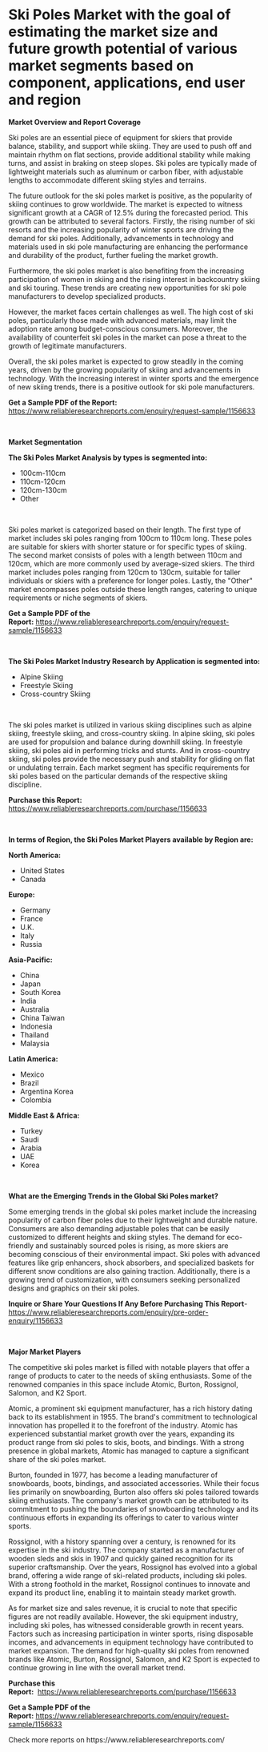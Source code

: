 <p><h1>Ski Poles Market with the goal of estimating the market size and future growth potential of various market segments based on component, applications, end user and region</h1></p><p><strong>Market Overview and Report Coverage</strong></p>
<p><p>Ski poles are an essential piece of equipment for skiers that provide balance, stability, and support while skiing. They are used to push off and maintain rhythm on flat sections, provide additional stability while making turns, and assist in braking on steep slopes. Ski poles are typically made of lightweight materials such as aluminum or carbon fiber, with adjustable lengths to accommodate different skiing styles and terrains.</p><p>The future outlook for the ski poles market is positive, as the popularity of skiing continues to grow worldwide. The market is expected to witness significant growth at a CAGR of 12.5% during the forecasted period. This growth can be attributed to several factors. Firstly, the rising number of ski resorts and the increasing popularity of winter sports are driving the demand for ski poles. Additionally, advancements in technology and materials used in ski pole manufacturing are enhancing the performance and durability of the product, further fueling the market growth.</p><p>Furthermore, the ski poles market is also benefiting from the increasing participation of women in skiing and the rising interest in backcountry skiing and ski touring. These trends are creating new opportunities for ski pole manufacturers to develop specialized products.</p><p>However, the market faces certain challenges as well. The high cost of ski poles, particularly those made with advanced materials, may limit the adoption rate among budget-conscious consumers. Moreover, the availability of counterfeit ski poles in the market can pose a threat to the growth of legitimate manufacturers.</p><p>Overall, the ski poles market is expected to grow steadily in the coming years, driven by the growing popularity of skiing and advancements in technology. With the increasing interest in winter sports and the emergence of new skiing trends, there is a positive outlook for ski pole manufacturers.</p></p>
<p><strong>Get a Sample PDF of the Report:</strong> <a href="https://www.reliableresearchreports.com/enquiry/request-sample/1156633">https://www.reliableresearchreports.com/enquiry/request-sample/1156633</a></p>
<p>&nbsp;</p>
<p><strong>Market Segmentation</strong></p>
<p><strong>The Ski Poles Market Analysis by types is segmented into:</strong></p>
<p><ul><li>100cm-110cm</li><li>110cm-120cm</li><li>120cm-130cm</li><li>Other</li></ul></p>
<p>&nbsp;</p>
<p><p>Ski poles market is categorized based on their length. The first type of market includes ski poles ranging from 100cm to 110cm long. These poles are suitable for skiers with shorter stature or for specific types of skiing. The second market consists of poles with a length between 110cm and 120cm, which are more commonly used by average-sized skiers. The third market includes poles ranging from 120cm to 130cm, suitable for taller individuals or skiers with a preference for longer poles. Lastly, the "Other" market encompasses poles outside these length ranges, catering to unique requirements or niche segments of skiers.</p></p>
<p><strong>Get a Sample PDF of the Report:</strong>&nbsp;<a href="https://www.reliableresearchreports.com/enquiry/request-sample/1156633">https://www.reliableresearchreports.com/enquiry/request-sample/1156633</a></p>
<p>&nbsp;</p>
<p><strong>The Ski Poles Market Industry Research by Application is segmented into:</strong></p>
<p><ul><li>Alpine Skiing</li><li>Freestyle Skiing</li><li>Cross-country Skiing</li></ul></p>
<p>&nbsp;</p>
<p><p>The ski poles market is utilized in various skiing disciplines such as alpine skiing, freestyle skiing, and cross-country skiing. In alpine skiing, ski poles are used for propulsion and balance during downhill skiing. In freestyle skiing, ski poles aid in performing tricks and stunts. And in cross-country skiing, ski poles provide the necessary push and stability for gliding on flat or undulating terrain. Each market segment has specific requirements for ski poles based on the particular demands of the respective skiing discipline.</p></p>
<p><strong>Purchase this Report:</strong>&nbsp; <a href="https://www.reliableresearchreports.com/purchase/1156633">https://www.reliableresearchreports.com/purchase/1156633</a></p>
<p>&nbsp;</p>
<p><strong>In terms of Region, the Ski Poles Market Players available by Region are:</strong></p>
<p>
    <p> <strong> North America: </strong>
        <ul>
            <li>United States</li>
            <li>Canada</li>
        </ul>
        </p> 
    <p> <strong> Europe: </strong>
        <ul>
            <li>Germany</li>
            <li>France</li>
            <li>U.K.</li>
            <li>Italy</li>
            <li>Russia</li>
        </ul>
        </p> 
    <p> <strong> Asia-Pacific: </strong>
        <ul>
            <li>China</li>
            <li>Japan</li>
            <li>South Korea</li>
            <li>India</li>
            <li>Australia</li>
            <li>China Taiwan</li>
            <li>Indonesia</li>
            <li>Thailand</li>
            <li>Malaysia</li>
        </ul>
        </p> 
    <p> <strong> Latin America: </strong>
        <ul>
            <li>Mexico</li>
            <li>Brazil</li>
            <li>Argentina Korea</li>
            <li>Colombia</li>
        </ul>
        </p> 
    <p> <strong> Middle East & Africa: </strong>
        <ul>
            <li>Turkey</li>
            <li>Saudi</li>
            <li>Arabia</li>
            <li>UAE</li>
            <li>Korea</li>
        </ul>
    </p>
    </p>
<p>&nbsp;</p>
<p><strong>What are the Emerging Trends in the Global Ski Poles market?</strong></p>
<p><p>Some emerging trends in the global ski poles market include the increasing popularity of carbon fiber poles due to their lightweight and durable nature. Consumers are also demanding adjustable poles that can be easily customized to different heights and skiing styles. The demand for eco-friendly and sustainably sourced poles is rising, as more skiers are becoming conscious of their environmental impact. Ski poles with advanced features like grip enhancers, shock absorbers, and specialized baskets for different snow conditions are also gaining traction. Additionally, there is a growing trend of customization, with consumers seeking personalized designs and graphics on their ski poles.</p></p>
<p><strong>Inquire or Share Your Questions If Any Before Purchasing This Report</strong>- <a href="https://www.reliableresearchreports.com/enquiry/pre-order-enquiry/1156633">https://www.reliableresearchreports.com/enquiry/pre-order-enquiry/1156633</a></p>
<p>&nbsp;</p>
<p><strong>Major Market Players</strong></p>
<p><p>The competitive ski poles market is filled with notable players that offer a range of products to cater to the needs of skiing enthusiasts. Some of the renowned companies in this space include Atomic, Burton, Rossignol, Salomon, and K2 Sport.</p><p>Atomic, a prominent ski equipment manufacturer, has a rich history dating back to its establishment in 1955. The brand's commitment to technological innovation has propelled it to the forefront of the industry. Atomic has experienced substantial market growth over the years, expanding its product range from ski poles to skis, boots, and bindings. With a strong presence in global markets, Atomic has managed to capture a significant share of the ski poles market.</p><p>Burton, founded in 1977, has become a leading manufacturer of snowboards, boots, bindings, and associated accessories. While their focus lies primarily on snowboarding, Burton also offers ski poles tailored towards skiing enthusiasts. The company's market growth can be attributed to its commitment to pushing the boundaries of snowboarding technology and its continuous efforts in expanding its offerings to cater to various winter sports.</p><p>Rossignol, with a history spanning over a century, is renowned for its expertise in the ski industry. The company started as a manufacturer of wooden sleds and skis in 1907 and quickly gained recognition for its superior craftsmanship. Over the years, Rossignol has evolved into a global brand, offering a wide range of ski-related products, including ski poles. With a strong foothold in the market, Rossignol continues to innovate and expand its product line, enabling it to maintain steady market growth.</p><p>As for market size and sales revenue, it is crucial to note that specific figures are not readily available. However, the ski equipment industry, including ski poles, has witnessed considerable growth in recent years. Factors such as increasing participation in winter sports, rising disposable incomes, and advancements in equipment technology have contributed to market expansion. The demand for high-quality ski poles from renowned brands like Atomic, Burton, Rossignol, Salomon, and K2 Sport is expected to continue growing in line with the overall market trend.</p></p>
<p><strong>Purchase this Report:</strong>&nbsp;&nbsp;<a href="https://www.reliableresearchreports.com/purchase/1156633">https://www.reliableresearchreports.com/purchase/1156633</a></p>
<p></p>
<p><strong>Get a Sample PDF of the Report:</strong>&nbsp;<a href="https://www.reliableresearchreports.com/enquiry/request-sample/1156633">https://www.reliableresearchreports.com/enquiry/request-sample/1156633</a></p>
<p>Check more reports on https://www.reliableresearchreports.com/</p>
